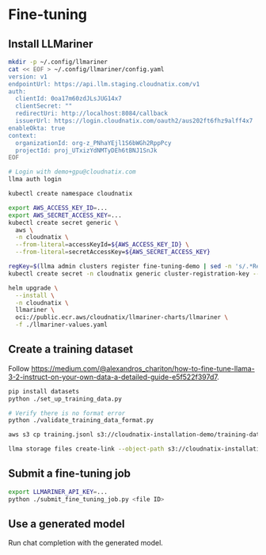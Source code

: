 # Fine-tuning

## Install LLMariner

```bash
mkdir -p ~/.config/llmariner
cat << EOF > ~/.config/llmariner/config.yaml
version: v1
endpointUrl: https://api.llm.staging.cloudnatix.com/v1
auth:
  clientId: 0oa17m60zdJLsJUG14x7
  clientSecret: ""
  redirectUri: http://localhost:8084/callback
  issuerUrl: https://login.cloudnatix.com/oauth2/aus202ft6fhz9alff4x7
enableOkta: true
context:
  organizationId: org-z_PNhaYEjl1S6bWGh2RppPcy
  projectId: proj_UTxizYdNMTyDEh6tBNJ1SnJk
EOF

# Login with demo+gpu@cloudnatix.com
llma auth login
```

```bash
kubectl create namespace cloudnatix

export AWS_ACCESS_KEY_ID=...
export AWS_SECRET_ACCESS_KEY=...
kubectl create secret generic \
  aws \
  -n cloudnatix \
  --from-literal=accessKeyId=${AWS_ACCESS_KEY_ID} \
  --from-literal=secretAccessKey=${AWS_SECRET_ACCESS_KEY}

regKey=$(llma admin clusters register fine-tuning-demo | sed -n 's/.*Registration Key: "\([^"]*\)".*/\1/p')
kubectl create secret -n cloudnatix generic cluster-registration-key --from-literal=regKey=${regKey}
```

```bash
helm upgrade \
  --install \
  -n cloudnatix \
  llmariner \
  oci://public.ecr.aws/cloudnatix/llmariner-charts/llmariner \
  -f ./llmariner-values.yaml
```

## Create a training dataset

Follow <https://medium.com/@alexandros_chariton/how-to-fine-tune-llama-3-2-instruct-on-your-own-data-a-detailed-guide-e5f522f397d7>.

```bash
pip install datasets
python ./set_up_training_data.py

# Verify there is no format error
python ./validate_training_data_format.py

aws s3 cp training.jsonl s3://cloudnatix-installation-demo/training-data/training.jsonl

llma storage files create-link --object-path s3://cloudnatix-installation-demo/training-data/training.jsonl --purpose fine-tune
```

## Submit a fine-tuning job

```bash
export LLMARINER_API_KEY=...
python ./submit_fine_tuning_job.py <file ID>
```

## Use a generated model

Run chat completion with the generated model.
